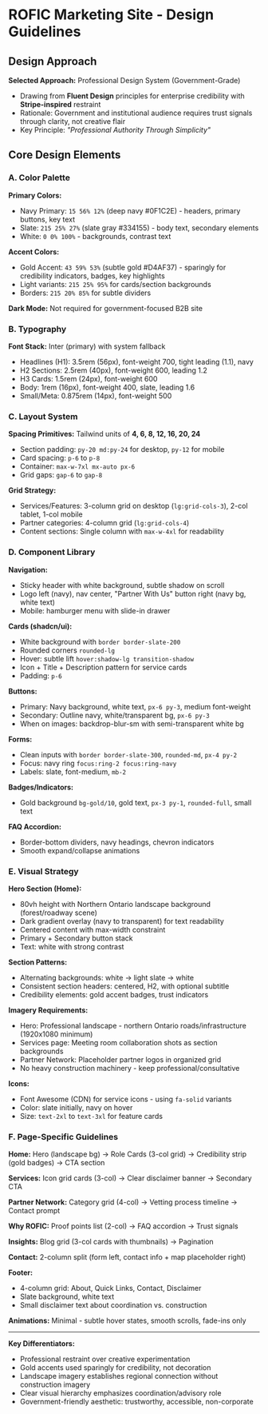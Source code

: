 # ROFIC Marketing Site - Design Guidelines

## Design Approach

**Selected Approach:** Professional Design System (Government-Grade)
- Drawing from **Fluent Design** principles for enterprise credibility with **Stripe-inspired** restraint
- Rationale: Government and institutional audience requires trust signals through clarity, not creative flair
- Key Principle: *"Professional Authority Through Simplicity"*

## Core Design Elements

### A. Color Palette

**Primary Colors:**
- Navy Primary: `15 56% 12%` (deep navy #0F1C2E) - headers, primary buttons, key text
- Slate: `215 25% 27%` (slate gray #334155) - body text, secondary elements
- White: `0 0% 100%` - backgrounds, contrast text

**Accent Colors:**
- Gold Accent: `43 59% 53%` (subtle gold #D4AF37) - sparingly for credibility indicators, badges, key highlights
- Light variants: `215 25% 95%` for cards/section backgrounds
- Borders: `215 20% 85%` for subtle dividers

**Dark Mode:** Not required for government-focused B2B site

### B. Typography

**Font Stack:** Inter (primary) with system fallback
- Headlines (H1): 3.5rem (56px), font-weight 700, tight leading (1.1), navy
- H2 Sections: 2.5rem (40px), font-weight 600, leading 1.2
- H3 Cards: 1.5rem (24px), font-weight 600
- Body: 1rem (16px), font-weight 400, slate, leading 1.6
- Small/Meta: 0.875rem (14px), font-weight 500

### C. Layout System

**Spacing Primitives:** Tailwind units of **4, 6, 8, 12, 16, 20, 24**
- Section padding: `py-20 md:py-24` for desktop, `py-12` for mobile
- Card spacing: `p-6` to `p-8`
- Container: `max-w-7xl mx-auto px-6`
- Grid gaps: `gap-6` to `gap-8`

**Grid Strategy:**
- Services/Features: 3-column grid on desktop (`lg:grid-cols-3`), 2-col tablet, 1-col mobile
- Partner categories: 4-column grid (`lg:grid-cols-4`)
- Content sections: Single column with `max-w-4xl` for readability

### D. Component Library

**Navigation:**
- Sticky header with white background, subtle shadow on scroll
- Logo left (navy), nav center, "Partner With Us" button right (navy bg, white text)
- Mobile: hamburger menu with slide-in drawer

**Cards (shadcn/ui):**
- White background with `border border-slate-200`
- Rounded corners `rounded-lg`
- Hover: subtle lift `hover:shadow-lg transition-shadow`
- Icon + Title + Description pattern for service cards
- Padding: `p-6`

**Buttons:**
- Primary: Navy background, white text, `px-6 py-3`, medium font-weight
- Secondary: Outline navy, white/transparent bg, `px-6 py-3`
- When on images: backdrop-blur-sm with semi-transparent white bg

**Forms:**
- Clean inputs with `border border-slate-300`, `rounded-md`, `px-4 py-2`
- Focus: navy ring `focus:ring-2 focus:ring-navy`
- Labels: slate, font-medium, `mb-2`

**Badges/Indicators:**
- Gold background `bg-gold/10`, gold text, `px-3 py-1`, `rounded-full`, small text

**FAQ Accordion:**
- Border-bottom dividers, navy headings, chevron indicators
- Smooth expand/collapse animations

### E. Visual Strategy

**Hero Section (Home):**
- 80vh height with Northern Ontario landscape background (forest/roadway scene)
- Dark gradient overlay (navy to transparent) for text readability
- Centered content with max-width constraint
- Primary + Secondary button stack
- Text: white with strong contrast

**Section Patterns:**
- Alternating backgrounds: white → light slate → white
- Consistent section headers: centered, H2, with optional subtitle
- Credibility elements: gold accent badges, trust indicators

**Imagery Requirements:**
- Hero: Professional landscape - northern Ontario roads/infrastructure (1920x1080 minimum)
- Services page: Meeting room collaboration shots as section backgrounds
- Partner Network: Placeholder partner logos in organized grid
- No heavy construction machinery - keep professional/consultative

**Icons:**
- Font Awesome (CDN) for service icons - using `fa-solid` variants
- Color: slate initially, navy on hover
- Size: `text-2xl` to `text-3xl` for feature cards

### F. Page-Specific Guidelines

**Home:** Hero (landscape bg) → Role Cards (3-col grid) → Credibility strip (gold badges) → CTA section

**Services:** Icon grid cards (3-col) → Clear disclaimer banner → Secondary CTA

**Partner Network:** Category grid (4-col) → Vetting process timeline → Contact prompt

**Why ROFIC:** Proof points list (2-col) → FAQ accordion → Trust signals

**Insights:** Blog grid (3-col cards with thumbnails) → Pagination

**Contact:** 2-column split (form left, contact info + map placeholder right)

**Footer:** 
- 4-column grid: About, Quick Links, Contact, Disclaimer
- Slate background, white text
- Small disclaimer text about coordination vs. construction

**Animations:** Minimal - subtle hover states, smooth scrolls, fade-ins only

---

**Key Differentiators:**
- Professional restraint over creative experimentation
- Gold accents used sparingly for credibility, not decoration  
- Landscape imagery establishes regional connection without construction imagery
- Clear visual hierarchy emphasizes coordination/advisory role
- Government-friendly aesthetic: trustworthy, accessible, non-corporate